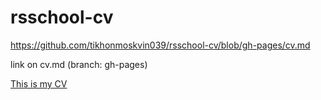 # rsschool-cv

https://github.com/tikhonmoskvin039/rsschool-cv/blob/gh-pages/cv.md

link on cv.md (branch: gh-pages) 

[This is my CV](https://github.com/tikhonmoskvin039/rsschool-cv/blob/gh-pages/cv.md "Моё CV на GitHub")

